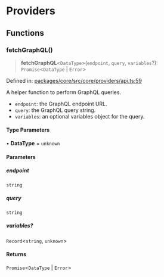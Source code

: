 # Providers

## Functions

### fetchGraphQL()

> **fetchGraphQL**\<`DataType`\>(`endpoint`, `query`, `variables`?): `Promise`\<`DataType` \| `Error`\>

Defined in: [packages/core/src/core/providers/api.ts:59](https://github.com/daydreamsai/daydreams/blob/f0e72101c0795a088a55fd072950f44bb2267eb0/packages/core/src/core/providers/api.ts#L59)

A helper function to perform GraphQL queries.
- `endpoint`: the GraphQL endpoint URL.
- `query`: the GraphQL query string.
- `variables`: an optional variables object for the query.

#### Type Parameters

• **DataType** = `unknown`

#### Parameters

##### endpoint

`string`

##### query

`string`

##### variables?

`Record`\<`string`, `unknown`\>

#### Returns

`Promise`\<`DataType` \| `Error`\>
